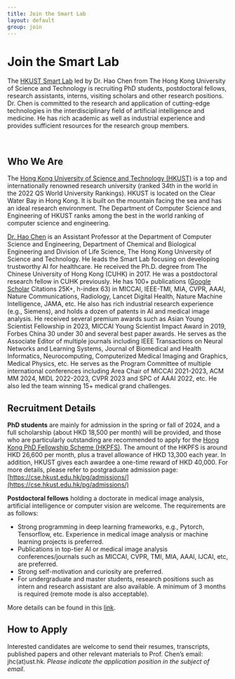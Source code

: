 ```yaml
---
title: Join the Smart Lab
layout: default
group: join
---
```


# Join the Smart Lab
The [HKUST Smart Lab](/contact) led by Dr. Hao Chen from The Hong Kong University of Science and Technology is recruiting PhD students, postdoctoral fellows, research assistants, interns, visiting scholars and other research positions. Dr. Chen is committed to the research and application of cutting-edge technologies in the interdisciplinary field of artificial intelligence and medicine. He has rich academic as well as industrial experience and provides sufficient resources for the research group members.

<br/>

## Who We Are

The [Hong Kong University of Science and Technology (HKUST)](https://www.hkust.edu.hk) is a top and internationally renowned research university (ranked 34th in the world in the 2022 QS World University Rankings). HKUST is located on the Clear Water Bay in Hong Kong. It is built on the mountain facing the sea and has an ideal research environment. The Department of Computer Science and Engineering of HKUST ranks among the best in the world ranking of computer science and engineering.

[Dr. Hao Chen](https://cse.hkust.edu.hk/~jhc/) is an Assistant Professor at the Department of Computer Science and Engineering, Department of Chemical and Biological Engineering and Division of Life Science, The Hong Kong University of Science and Technology. He leads the Smart Lab focusing on developing trustworthy AI for healthcare. He received the Ph.D. degree from The Chinese University of Hong Kong (CUHK) in 2017. He was a postdoctoral research fellow in CUHK previously. He has 100+ publications ([Google Scholar](https://scholar.google.com/citations?user=Z_t5DjwAAAAJ) Citations 25K+, h-index 63) in MICCAI, IEEE-TMI, MIA, CVPR, AAAI, Nature Communications, Radiology, Lancet Digital Health, Nature Machine Intelligence, JAMA, etc. He also has rich industrial research experience (e.g., Siemens), and holds a dozen of patents in AI and medical image analysis. He received several premium awards such as Asian Young Scientist Fellowship in 2023, MICCAI Young Scientist Impact Award in 2019, Forbes China 30 under 30 and several best paper awards. He serves as the Associate Editor of multiple journals including IEEE Transactions on Neural Networks and Learning Systems, Journal of Biomedical and Health Informatics, Neurocomputing, Computerized Medical Imaging and Graphics, Medical Physics, etc. He serves as the Program Committee of multiple international conferences including Area Chair of MICCAI 2021-2023, ACM MM 2024, MIDL 2022-2023, CVPR 2023 and SPC of AAAI 2022, etc. He also led the team winning 15+ medical grand challenges.

## Recruitment Details

**PhD students** are mainly for admission in the spring or fall of 2024, and a full scholarship (about HKD 18,500 per month) will be provided, and those who are particularly outstanding are recommended to apply for the [Hong Kong PhD Fellowship Scheme (HKPFS)](https://cerg1.ugc.edu.hk/hkpfs/apply.html). The amount of the HKPFS is around HKD 26,600 per month, plus a travel allowance of HKD 13,300 each year. In addition, HKUST gives each awardee a one-time reward of HKD 40,000. For more details, please refer to postgraduate admission page: [https://cse.hkust.edu.hk/pg/admissions/](https://cse.hkust.edu.hk/pg/admissions/)

**Postdoctoral fellows** holding a doctorate in medical image analysis, artificial intelligence or computer vision are welcome. The requirements are as follows:

- Strong programming in deep learning frameworks, e.g., Pytorch, Tensorflow, etc.
Experience in medical image analysis or machine learning projects is preferred.
- Publications in top-tier AI or medical image analysis conferences/journals such as MICCAI, CVPR, TMI, MIA, AAAI, IJCAI, etc, are preferred.
- Strong self-motivation and curiosity are preferred.
- For undergraduate and master students, research positions such as intern and research assistant are also available. A minimum of 3 months is required (remote mode is also acceptable).

More details can be found in this [link](https://cse.hkust.edu.hk/~jhc/2023e.pdf).

## How to Apply

Interested candidates are welcome to send their resumes, transcripts, published papers and other relevant materials to Prof. Chen’s email: jhc(at)ust.hk. *Please indicate the application position in the subject of email*.